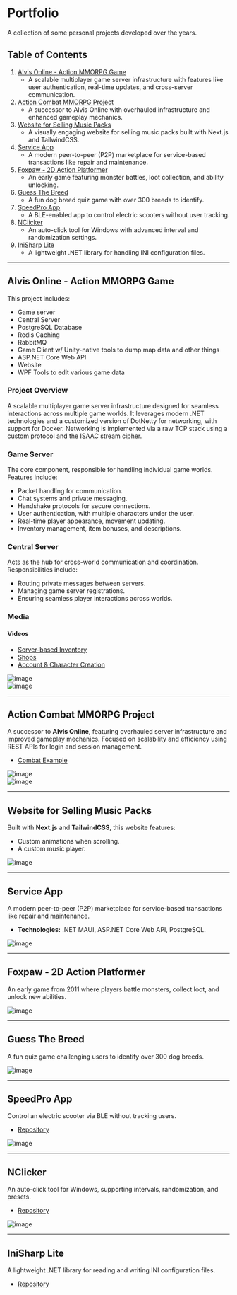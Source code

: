 # Portfolio  
A collection of some personal projects developed over the years.

## Table of Contents  
1. [Alvis Online - Action MMORPG Game](#alvis-online---action-mmorpg-game)  
   - A scalable multiplayer game server infrastructure with features like user authentication, real-time updates, and cross-server communication.  
2. [Action Combat MMORPG Project](#action-combat-mmorpg-project)  
   - A successor to Alvis Online with overhauled infrastructure and enhanced gameplay mechanics.  
3. [Website for Selling Music Packs](#website-for-selling-music-packs)  
   - A visually engaging website for selling music packs built with Next.js and TailwindCSS.  
4. [Service App](#service-app)  
   - A modern peer-to-peer (P2P) marketplace for service-based transactions like repair and maintenance.  
5. [Foxpaw - 2D Action Platformer](#foxpaw---2d-action-platformer)  
   - An early game featuring monster battles, loot collection, and ability unlocking.  
6. [Guess The Breed](#guess-the-breed)  
   - A fun dog breed quiz game with over 300 breeds to identify.  
7. [SpeedPro App](#speedpro-app)  
   - A BLE-enabled app to control electric scooters without user tracking.  
8. [NClicker](#nclicker)  
   - An auto-click tool for Windows with advanced interval and randomization settings.  
9. [IniSharp Lite](#inisharp-lite)  
   - A lightweight .NET library for handling INI configuration files.  

---

## Alvis Online - Action MMORPG Game  

This project includes:  
- Game server  
- Central Server  
- PostgreSQL Database  
- Redis Caching  
- RabbitMQ  
- Game Client w/ Unity-native tools to dump map data and other things
- ASP.NET Core Web API
- Website
- WPF Tools to edit various game data  

### Project Overview  

A scalable multiplayer game server infrastructure designed for seamless interactions across multiple game worlds. It leverages modern .NET technologies and a customized version of DotNetty for networking, with support for Docker. Networking is implemented via a raw TCP stack using a custom protocol and the ISAAC stream cipher.

### Game Server  

The core component, responsible for handling individual game worlds. Features include:  
- Packet handling for communication.  
- Chat systems and private messaging.  
- Handshake protocols for secure connections.  
- User authentication, with multiple characters under the user.  
- Real-time player appearance, movement updating.  
- Inventory management, item bonuses, and descriptions.  

### Central Server  

Acts as the hub for cross-world communication and coordination. Responsibilities include:  
- Routing private messages between servers.  
- Managing game server registrations.  
- Ensuring seamless player interactions across worlds.  

### Media  

#### Videos  
- [Server-based Inventory](https://www.youtube.com/watch?v=ChpTJr-ekGk)  
- [Shops](https://www.youtube.com/watch?v=x-LcYwBIIDY)  
- [Account & Character Creation](https://www.youtube.com/watch?v=RIPgdxY_E2A)  

![image](https://github.com/user-attachments/assets/6a82bac9-2d2e-4245-a914-1c0eca357178)  
![image](https://github.com/user-attachments/assets/6768dca7-2bef-4f57-8814-50c2184d625f)

---

## Action Combat MMORPG Project  

A successor to **Alvis Online**, featuring overhauled server infrastructure and improved gameplay mechanics. Focused on scalability and efficiency using REST APIs for login and session management.  
- [Combat Example](https://www.youtube.com/watch?v=dIfHHXJaoVQ)  

![image](https://github.com/user-attachments/assets/6f67431b-46c6-4833-b6ea-f8d16902717b)  
![image](https://github.com/user-attachments/assets/d38b71bb-fff8-4a91-aa19-9d9b56d2d364)

---

## Website for Selling Music Packs  

Built with **Next.js** and **TailwindCSS**, this website features:  
- Custom animations when scrolling.  
- A custom music player.  

![image](https://github.com/user-attachments/assets/fc0c1ad6-c3ae-4053-8ea8-4860dea2af11)  

---

## Service App  

A modern peer-to-peer (P2P) marketplace for service-based transactions like repair and maintenance.  
- **Technologies:** .NET MAUI, ASP.NET Core Web API, PostgreSQL.  

![image](https://github.com/user-attachments/assets/8e58453f-573e-4ff1-9b5b-fb3f8c48d49a)  

---

## Foxpaw - 2D Action Platformer  

An early game from 2011 where players battle monsters, collect loot, and unlock new abilities.  

![image](https://github.com/user-attachments/assets/16c52834-324f-4cc1-af9e-b8c9f8095205)  

---

## Guess The Breed  

A fun quiz game challenging users to identify over 300 dog breeds.  

![image](https://github.com/user-attachments/assets/50d64557-acb8-450d-856a-aaf67777c4d9)  

---

## SpeedPro App  

Control an electric scooter via BLE without tracking users.  
- [Repository](https://github.com/Buryyy/SpeedPro)  

![image](https://github.com/user-attachments/assets/bdb23a06-308d-4023-979c-1eaa39599a8c)  

---

## NClicker  

An auto-click tool for Windows, supporting intervals, randomization, and presets.  
- [Repository](https://github.com/Buryyy/NClicker?tab=readme-ov-file)  

![image](https://github.com/user-attachments/assets/4b0927e4-a6a0-4f37-bb9c-04d0dfc2d2fe)  

---

## IniSharp Lite  

A lightweight .NET library for reading and writing INI configuration files.  
- [Repository](https://github.com/Buryyy/IniSharpLite)  
